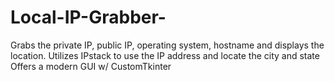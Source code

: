 # Local-IP-Grabber-
Grabs the private IP, public IP, operating system, hostname and displays the location.
Utilizes IPstack to use the IP address and locate the city and state 
Offers a modern GUI w/ CustomTkinter 
